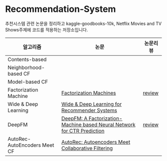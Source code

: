 # Recommendation-System
추천시스템 관련 논문을 정리하고 kaggle-goodbooks-10k, Netflix Movies and TV Shows주제에 코드를 적용하는 저장소입니다.


|알고리즘|논문|논문리뷰|
|---|---|---|
|Contents-based||
|Neighborhood-based CF||
|Model-based CF||
|Factorization Machine|[Factorization Machines](https://ieeexplore.ieee.org/document/5694074)|[review](https://github.com/jaeeun49/Recommendation-System/blob/main/%EB%85%BC%EB%AC%B8%20%EB%A6%AC%EB%B7%B0/Factorization%20Machines.pdf)
|Wide & Deep Learning|[Wide & Deep Learning for Recommender Systems](https://dl.acm.org/doi/abs/10.1145/2988450.2988454)|
|DeepFM|[DeepFM: A Factorization-Machine based Neural Network for CTR Prediction](https://arxiv.org/abs/1703.04247)|[review](https://github.com/jaeeun49/Recommendation-System/blob/main/%EB%85%BC%EB%AC%B8%20%EB%A6%AC%EB%B7%B0/DeepFM.pdf)
|AutoRec-AutoEncoders Meet CF|[AutoRec: Autoencoders Meet Collaborative Filtering](https://dl.acm.org/doi/abs/10.1145/2740908.2742726)|
